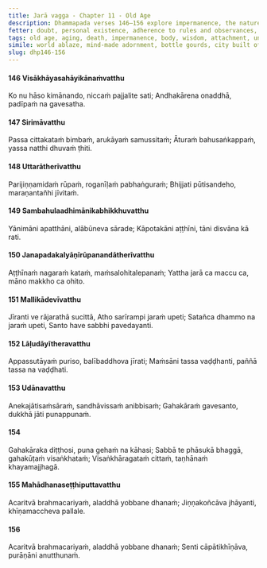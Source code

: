 ```yaml
---
title: Jarā vagga - Chapter 11 - Old Age
description: Dhammapada verses 146–156 explore impermanence, the nature of the body, and the inevitability of aging and death. Through metaphors of a world ablaze, a decaying body, the house-builder and a city of bones, they point to life's transience and the futility of clinging to sensual pleasures. The verses highlight the cultivation of wisdom, detachment, and the pursuit of an unconditioned state beyond constructs, contrasting fleeting youth and inevitable old age with the timeless teachings that lead to liberation.
fetter: doubt, personal existence, adherence to rules and observances, conceit, ill-will, sensual desire, ignorance
tags: old age, aging, death, impermanence, body, wisdom, attachment, unconditioned, liberation, Dhamma, sages, dhp
simile: world ablaze, mind-made adornment, bottle gourds, city built of bones, royal chariots, house-builder, old herons
slug: dhp146-156
---
```


#### 146 Visākhāyasahāyikānaṁvatthu

Ko nu hāso kimānando,
niccaṁ pajjalite sati;
Andhakārena onaddhā,
padīpaṁ na gavesatha.

#### 147 Sirimāvatthu

Passa cittakataṁ bimbaṁ,
arukāyaṁ samussitaṁ;
Āturaṁ bahusaṅkappaṁ,
yassa natthi dhuvaṁ ṭhiti.

#### 148 Uttarātherīvatthu

Parijiṇṇamidaṁ rūpaṁ,
roganīḷaṁ pabhaṅguraṁ;
Bhijjati pūtisandeho,
maraṇantañhi jīvitaṁ.

#### 149 Sambahulaadhimānikabhikkhuvatthu

Yānimāni apatthāni,
alābūneva sārade;
Kāpotakāni aṭṭhīni,
tāni disvāna kā rati.

#### 150 Janapadakalyāṇīrūpanandātherīvatthu

Aṭṭhīnaṁ nagaraṁ kataṁ,
maṁsalohitalepanaṁ;
Yattha jarā ca maccu ca,
māno makkho ca ohito.

#### 151 Mallikādevīvatthu

Jīranti ve rājarathā sucittā,
Atho sarīrampi jaraṁ upeti;
Satañca dhammo na jaraṁ upeti,
Santo have sabbhi pavedayanti.

#### 152 Lāḷudāyītheravatthu

Appassutāyaṁ puriso,
balībaddhova jīrati;
Maṁsāni tassa vaḍḍhanti,
paññā tassa na vaḍḍhati.

#### 153 Udānavatthu

Anekajātisaṁsāraṁ,
sandhāvissaṁ anibbisaṁ;
Gahakāraṁ gavesanto,
dukkhā jāti punappunaṁ.

#### 154

Gahakāraka diṭṭhosi,
puna gehaṁ na kāhasi;
Sabbā te phāsukā bhaggā,
gahakūṭaṁ visaṅkhataṁ;
Visaṅkhāragataṁ cittaṁ,
taṇhānaṁ khayamajjhagā.

#### 155 Mahādhanaseṭṭhiputtavatthu

Acaritvā brahmacariyaṁ,
aladdhā yobbane dhanaṁ;
Jiṇṇakoñcāva jhāyanti,
khīṇamaccheva pallale.

#### 156

Acaritvā brahmacariyaṁ,
aladdhā yobbane dhanaṁ;
Senti cāpātikhīṇāva,
purāṇāni anutthunaṁ.
